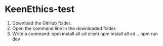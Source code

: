 # KeenEthics-test
1. Download the GitHub folder.
2. Open the command line in the downloaded folder.
3. Write a command: npm install all
                    cd client
                    npm install all
                    cd ..
                    npm run dev
